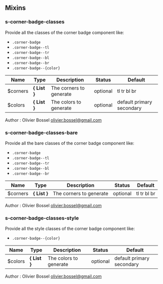 ## Mixins


### s-corner-badge-classes

Provide all the classes of the corner badge component like:
- ```.corner-badge```
- ```.corner-badge--tl```
- ```.corner-badge--tr```
- ```.corner-badge--bl```
- ```.corner-badge--br```
- ```.corner-badge--{color}```



Name  |  Type  |  Description  |  Status  |  Default
------------  |  ------------  |  ------------  |  ------------  |  ------------
$corners  |  **{ List<String> }**  |  The corners to generate  |  optional  |  tl tr bl br
$colors  |  **{ List<Color> }**  |  The colors to generate  |  optional  |  default primary secondary

Author : Olivier Bossel <olivier.bossel@gmail.com>


### s-corner-badge-classes-bare

Provide all the bare classes of the corner badge component like:
- ```.corner-badge```
- ```.corner-badge--tl```
- ```.corner-badge--tr```
- ```.corner-badge--bl```
- ```.corner-badge--br```



Name  |  Type  |  Description  |  Status  |  Default
------------  |  ------------  |  ------------  |  ------------  |  ------------
$corners  |  **{ List<String> }**  |  The corners to generate  |  optional  |  tl tr bl br

Author : Olivier Bossel <olivier.bossel@gmail.com>


### s-corner-badge-classes-style

Provide all the style classes of the corner badge component like:
- ```.corner-badge--{color}```



Name  |  Type  |  Description  |  Status  |  Default
------------  |  ------------  |  ------------  |  ------------  |  ------------
$colors  |  **{ List<Color> }**  |  The colors to generate  |  optional  |  default primary secondary

Author : Olivier Bossel <olivier.bossel@gmail.com>